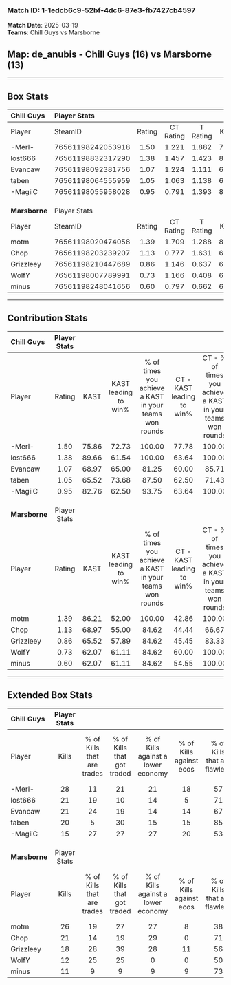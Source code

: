 ### Match ID: 1-1edcb6c9-52bf-4dc6-87e3-fb7427cb4597  
**Match Date**: 2025-03-19  
**Teams**: Chill Guys vs Marsborne  

## **Map**: de_anubis - Chill Guys (16) vs Marsborne (13)  
---  

## Box Stats  

| **Chill Guys** | Player Stats      |        |           |          |       |       |       |         |        |      |     |
| :- | :- | :-: | :-: | :-: | :-: | :-: | :-: | :-: | :-: | :-: | :-: |
| Player         | SteamID           | Rating | CT Rating | T Rating | KAST  |  ADR  | Kills | Assists | Deaths | K/D  | HS% |
| -Merl-         | 76561198242053918 |  1.50  |   1.221   |  1.882   | 75.86 | 107.8 |  28   |   10    |   18   | 1.56 | 82  |
| lost666        | 76561198832317290 |  1.38  |   1.457   |  1.423   | 89.66 | 77.9  |  21   |    7    |   13   | 1.62 | 85  |
| Evancaw        | 76561198092381756 |  1.07  |   1.224   |  1.111   | 68.97 | 78.0  |  21   |    5    |   21   | 1.00 | 33  |
| taben          | 76561198064555959 |  1.05  |   1.063   |  1.138   | 65.52 | 67.6  |  20   |    2    |   17   | 1.18 | 45  |
| -MagiiC        | 76561198055958028 |  0.95  |   0.791   |  1.393   | 82.76 | 53.2  |  15   |    6    |   19   | 0.79 | 40  |
|                |                   |        |           |          |       |       |       |         |        |      |     |
|                |                   |        |           |          |       |       |       |         |        |      |     |
|                |                   |        |           |          |       |       |       |         |        |      |     |
| **Marsborne**  | Player Stats      |        |           |          |       |       |       |         |        |      |     |
| Player         | SteamID           | Rating | CT Rating | T Rating | KAST  |  ADR  | Kills | Assists | Deaths | K/D  | HS% |
| motm           | 76561198020474058 |  1.39  |   1.709   |  1.288   | 86.21 | 82.9  |  26   |    7    |   20   | 1.30 | 34  |
| Chop           | 76561198203239207 |  1.13  |   0.777   |  1.631   | 68.97 | 85.8  |  21   |    5    |   19   | 1.11 | 66  |
| Grizzleey      | 76561198210447689 |  0.86  |   1.146   |  0.637   | 65.52 | 61.6  |  18   |    8    |   24   | 0.75 | 50  |
| WolfY          | 76561198007789991 |  0.73  |   1.166   |  0.408   | 62.07 | 50.3  |  12   |    7    |   18   | 0.67 | 66  |
| minus          | 76561198248041656 |  0.60  |   0.797   |  0.662   | 62.07 | 53.8  |  11   |    8    |   24   | 0.46 | 45  |
---  

## Contribution Stats  

| **Chill Guys** | Player Stats |       |                      |                                                        |                           |                                                             |                          |                                                            |
| :- | :-: | :-: | :-: | :-: | :-: | :-: | :-: | :-: |
| Player         |    Rating    | KAST  | KAST leading to win% | % of times you achieve a KAST in your teams won rounds | CT - KAST leading to win% | CT - % of times you achieve a KAST in your teams won rounds | T - KAST leading to win% | T - % of times you achieve a KAST in your teams won rounds |
| -Merl-         |     1.50     | 75.86 |        72.73         |                         100.00                         |           77.78           |                           100.00                            |          69.23           |                           100.00                           |
| lost666        |     1.38     | 89.66 |        61.54         |                         100.00                         |           63.64           |                           100.00                            |          60.00           |                           100.00                           |
| Evancaw        |     1.07     | 68.97 |        65.00         |                         81.25                          |           60.00           |                            85.71                            |          70.00           |                           77.78                            |
| taben          |     1.05     | 65.52 |        73.68         |                         87.50                          |           62.50           |                            71.43                            |          81.82           |                           100.00                           |
| -MagiiC        |     0.95     | 82.76 |        62.50         |                         93.75                          |           63.64           |                           100.00                            |          61.54           |                           88.89                            |
|                |              |       |                      |                                                        |                           |                                                             |                          |                                                            |
|                |              |       |                      |                                                        |                           |                                                             |                          |                                                            |
|                |              |       |                      |                                                        |                           |                                                             |                          |                                                            |
| **Marsborne**  | Player Stats |       |                      |                                                        |                           |                                                             |                          |                                                            |
| Player         |    Rating    | KAST  | KAST leading to win% | % of times you achieve a KAST in your teams won rounds | CT - KAST leading to win% | CT - % of times you achieve a KAST in your teams won rounds | T - KAST leading to win% | T - % of times you achieve a KAST in your teams won rounds |
| motm           |     1.39     | 86.21 |        52.00         |                         100.00                         |           42.86           |                           100.00                            |          63.64           |                           100.00                           |
| Chop           |     1.13     | 68.97 |        55.00         |                         84.62                          |           44.44           |                            66.67                            |          63.64           |                           100.00                           |
| Grizzleey      |     0.86     | 65.52 |        57.89         |                         84.62                          |           45.45           |                            83.33                            |          75.00           |                           85.71                            |
| WolfY          |     0.73     | 62.07 |        61.11         |                         84.62                          |           60.00           |                           100.00                            |          62.50           |                           71.43                            |
| minus          |     0.60     | 62.07 |        61.11         |                         84.62                          |           54.55           |                           100.00                            |          71.43           |                           71.43                            |
---  

## Extended Box Stats  

| **Chill Guys** | Player Stats |                            |                            |                                    |                         |                              |                                 |        |                             |                                     |                          |                               |                            |
| :- | :-: | :-: | :-: | :-: | :-: | :-: | :-: | :-: | :-: | :-: | :-: | :-: | :-: |
| Player         |    Kills     | % of Kills that are trades | % of Kills that got traded | % of Kills against a lower economy | % of Kills against ecos | % of Kills that are flawless | % of Kills that are close duels | Deaths | % of Deaths that get traded | % of Deaths against a lower economy | % of Deaths against ecos | % of Deaths that are flawless | % of Deaths that are close |
| -Merl-         |      28      |             11             |             21             |                 21                 |           18            |              57              |                7                |   18   |             17              |                  6                  |            0             |              44               |             6              |
| lost666        |      21      |             19             |             10             |                 14                 |            5            |              71              |               10                |   13   |             23              |                  8                  |            0             |              31               |             8              |
| Evancaw        |      21      |             24             |             19             |                 14                 |           14            |              67              |                0                |   21   |             24              |                 14                  |            10            |              57               |             5              |
| taben          |      20      |             5              |             30             |                 15                 |           15            |              85              |                0                |   17   |             18              |                 12                  |            6             |              71               |             0              |
| -MagiiC        |      15      |             27             |             27             |                 27                 |           20            |              53              |                0                |   19   |             42              |                  5                  |            0             |              68               |             16             |
|                |              |                            |                            |                                    |                         |                              |                                 |        |                             |                                     |                          |                               |                            |
|                |              |                            |                            |                                    |                         |                              |                                 |        |                             |                                     |                          |                               |                            |
|                |              |                            |                            |                                    |                         |                              |                                 |        |                             |                                     |                          |                               |                            |
| **Marsborne**  | Player Stats |                            |                            |                                    |                         |                              |                                 |        |                             |                                     |                          |                               |                            |
| Player         |    Kills     | % of Kills that are trades | % of Kills that got traded | % of Kills against a lower economy | % of Kills against ecos | % of Kills that are flawless | % of Kills that are close duels | Deaths | % of Deaths that get traded | % of Deaths against a lower economy | % of Deaths against ecos | % of Deaths that are flawless | % of Deaths that are close |
| motm           |      26      |             19             |             27             |                 27                 |            8            |              38              |                8                |   20   |             30              |                 15                  |            5             |              75               |             0              |
| Chop           |      21      |             14             |             19             |                 29                 |            0            |              71              |                5                |   19   |             16              |                  5                  |            0             |              63               |             0              |
| Grizzleey      |      18      |             28             |             39             |                 28                 |           11            |              56              |               11                |   24   |              8              |                 13                  |            0             |              67               |             4              |
| WolfY          |      12      |             25             |             25             |                 0                  |            0            |              50              |                0                |   18   |             22              |                 11                  |            0             |              72               |             0              |
| minus          |      11      |             9              |             9              |                 9                  |            9            |              73              |                9                |   24   |             29              |                  8                  |            0             |              58               |             13             |
